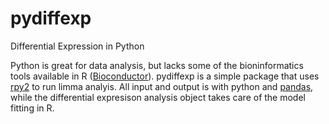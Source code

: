 # pydiffexp
Differential Expression in Python

Python is great for data analysis, but lacks some of the bioninformatics tools available in R ([Bioconductor](https://bioconductor.org/)). pydiffexp is a simple package that uses [rpy2](http://rpy2.bitbucket.org/) to run limma analyis. All input and output is with python and [pandas](http://pandas.pydata.org/), while the differential expresison analysis object takes care of the model fitting in R.
